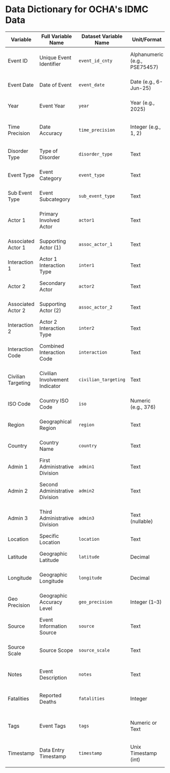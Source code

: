 # Data Dictionary for OCHA's IDMC Data

| **Variable** | **Full Variable Name** | **Dataset Variable Name**| **Unit/Format**| **Type**| **Possible Value Ranges**   | **Description**   | **Data Origin**  |
| -------------| -----------------------| ------------------------- | ------------- | --------| ----------------------------| ------------------- | ---------------- |
| Event ID           | Unique Event Identifier        | `event_id_cnty`  | Alphanumeric (e.g., PSE75457) | Categorical       | Unique for each event                            | Identifier combining country and event ID       | Original dataset |
| Event Date         | Date of Event                  | `event_date`   | Date (e.g., 6-Jun-25)         | String            | Varies                                           | The date the event occurred                     | Original dataset |
| Year               | Event Year                     | `year`        | Year (e.g., 2025)             | Numeric (Integer) | 2020–2025 (observed)                             | Year the event was reported                     | Original dataset|
| Time Precision     | Date Accuracy                  | `time_precision`  | Integer (e.g., 1, 2)          | Numeric (Integer) | 1–3                                              | Indicates precision of the event date           | Original dataset |
| Disorder Type      | Type of Disorder               | `disorder_type`  | Text                          | Categorical       | e.g., Political violence, Strategic developments | Broad classification of the event               | Original dataset |
| Event Type         | Event Category                 | `event_type`              | Text                          | Categorical       | e.g., Explosions/Remote violence                 | Specific event type                    | Original dataset |
| Sub Event Type     | Event Subcategory              | `sub_event_type`          | Text                          | Categorical       | e.g., Air/drone strike                           | Detailed classification of the event    | Original dataset |
| Actor 1            | Primary Involved Actor         | `actor1`                  | Text                          | String            | Varies                                           | Primary party responsible or involved  | Original dataset |
| Associated Actor 1 | Supporting Actor (1)           | `assoc_actor_1`           | Text                          | String (nullable) | Varies or null                                   | Associated actor aiding Actor 1       | Original dataset |
| Interaction 1      | Actor 1 Interaction Type       | `inter1`                  | Text                          | Categorical       | e.g., External/Other forces                      | Type of actor interaction            | Original dataset |
| Actor 2            | Secondary Actor                | `actor2`                  | Text                          | String            | Varies                                           | Second main actor involved        | Original dataset |
| Associated Actor 2 | Supporting Actor (2)           | `assoc_actor_2`           | Text                          | String            | Varies or null                                   | Associated actor aiding Actor 2   | Original dataset |
| Interaction 2      | Actor 2 Interaction Type       | `inter2`                  | Text                          | Categorical       | Varies                                           | Type of actor interaction       | Original dataset |
| Interaction Code   | Combined Interaction Code      | `interaction`             | Text                          | Categorical       | Composite values                                 | Combined interaction of both actors   | Original dataset |
| Civilian Targeting | Civilian Involvement Indicator | `civilian_targeting`      | Text                          | Categorical       | Varies (if present)             | Describes involvement of civilians in the event | Original dataset |
| ISO Code           | Country ISO Code               | `iso`                     | Numeric (e.g., 376)           | Numeric (Integer) | Country ISO codes                                | ISO numeric country code       | Original dataset |
| Region             | Geographical Region            | `region`                  | Text                          | Categorical       | e.g., Middle East                                | Region where event occurred | Original dataset |
| Country            | Country Name                   | `country`                 | Text                          | Categorical       | e.g., Israel, Palestine                          | Country where event occurred   | Original dataset |
| Admin 1            | First Administrative Division  | `admin1`                  | Text                          | Categorical       | e.g., Gaza                                       | First-level geographic division   | Original dataset |
| Admin 2            | Second Administrative Division | `admin2`                  | Text                          | Categorical       | Varies                                           | Second-level geographic division   | Original dataset |
| Admin 3            | Third Administrative Division  | `admin3`       | Text (nullable)               | Categorical       | Varies or null                                   | Third-level geographic division (if applicable) | Original dataset |
| Location           | Specific Location              | `location`                | Text                          | Categorical       | e.g., Gaza - At Tuffah                           | Exact place of the event     | Original dataset |
| Latitude           | Geographic Latitude            | `latitude`                | Decimal                       | Numeric (Float)   | -90 to 90                                        | Latitude of the event's location   | Original dataset |
| Longitude          | Geographic Longitude           | `longitude`               | Decimal                       | Numeric (Float)   | -180 to 180                                      | Longitude of the event's location  | Original dataset |
| Geo Precision      | Geographic Accuracy Level      | `geo_precision`           | Integer (1–3)                 | Numeric (Integer) | 1–3                                              | Level of geographic location certainty   | Original dataset |
| Source             | Event Information Source       | `source`                  | Text                          | String            | News outlets, organizations                      | Source of reported event       | Original dataset |
| Source Scale       | Source Scope                   | `source_scale`            | Text                          | Categorical       | e.g., National, International                    | Indicates the scale of the reporting source | Original dataset |
| Notes              | Event Description              | `notes`                   | Text                          | String            | -                                                | Detailed description of the event  | Original dataset |
| Fatalities         | Reported Deaths                | `fatalities`              | Integer                       | Numeric (Integer) | 0 and above                                      | Number of fatalities caused by the event  | Original dataset |
| Tags               | Event Tags                     | `tags`                    | Numeric or Text               | Float (nullable)  | Varies or null                                   | Internal tagging or classification system   | Original dataset |
| Timestamp          | Data Entry Timestamp           | `timestamp`               | Unix Timestamp (int)          | Numeric (Integer) | Large integer                                    | Time the record was entered in system | Original dataset |
